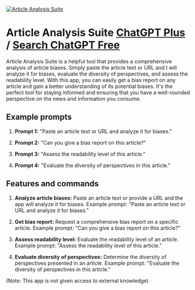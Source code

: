 
[![Article Analysis Suite](https://files.oaiusercontent.com/file-LfyaEqAGIxyAYj5BRLMqKmeb?se=2123-10-17T03%3A26%3A27Z&sp=r&sv=2021-08-06&sr=b&rscc=max-age%3D31536000%2C%20immutable&rscd=attachment%3B%20filename%3Da88d42fb-700d-4d70-9555-9f3bdcb0f49e.png&sig=6CpahFZ/3M79Cbp2TfZfrnr2J1NFGTc6uHaOU7WiQ50%3D)](https://chat.openai.com/g/g-Y9Wemeodp-article-analysis-suite)

# Article Analysis Suite [ChatGPT Plus](https://chat.openai.com/g/g-Y9Wemeodp-article-analysis-suite) / [Search ChatGPT Free](https://gptcall.net/index.html#/?search=Article%20Analysis%20Suite)

Article Analysis Suite is a helpful tool that provides a comprehensive analysis of article biases. Simply paste the article text or URL and I will analyze it for biases, evaluate the diversity of perspectives, and assess the readability level. With this app, you can easily get a bias report on any article and gain a better understanding of its potential biases. It's the perfect tool for staying informed and ensuring that you have a well-rounded perspective on the news and information you consume.

## Example prompts

1. **Prompt 1:** "Paste an article text or URL and analyze it for biases."

2. **Prompt 2:** "Can you give a bias report on this article?"

3. **Prompt 3:** "Assess the readability level of this article."

4. **Prompt 4:** "Evaluate the diversity of perspectives in this article."

## Features and commands

1. **Analyze article biases:** Paste an article text or provide a URL and the app will analyze it for biases. Example prompt: "Paste an article text or URL and analyze it for biases."

2. **Get bias report:** Request a comprehensive bias report on a specific article. Example prompt: "Can you give a bias report on this article?"

3. **Assess readability level:** Evaluate the readability level of an article. Example prompt: "Assess the readability level of this article."

4. **Evaluate diversity of perspectives:** Determine the diversity of perspectives presented in an article. Example prompt: "Evaluate the diversity of perspectives in this article."

(Note: This app is not given access to external knowledge)


